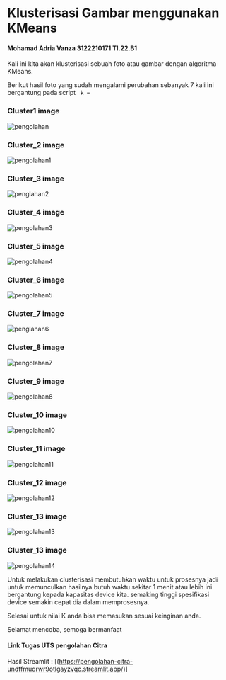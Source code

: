 # Klusterisasi Gambar menggunakan KMeans
#### Mohamad Adria Vanza 3122210171 TI.22.B1

Kali ini kita akan klusterisasi sebuah foto atau gambar dengan algoritma KMeans.

Berikut hasil foto yang sudah mengalami perubahan sebanyak 7 kali ini bergantung pada script ` k =`


### Cluster1 image

![pengolahan](https://github.com/MohamadAdriaVanza4/UAS-PengolahanCitra/assets/115931631/9545eb55-0026-40da-9e59-7debfb964ecf)

### Cluster_2 image

![pengolahan1](https://github.com/MohamadAdriaVanza4/UAS-PengolahanCitra/assets/115931631/b8b962b2-6b9c-4620-8e4b-c0cc79ef9631)


### Cluster_3 image

![penglahan2](https://github.com/MohamadAdriaVanza4/UAS-PengolahanCitra/assets/115931631/27f94e69-fb84-42f5-ae2b-a05ea4ed642e)


### Cluster_4 image

![pengolahan3](https://github.com/MohamadAdriaVanza4/UAS-PengolahanCitra/assets/115931631/892eddfd-7791-47a3-9b35-1b00ba3dff3a)

### Cluster_5 image

![pengolahan4](https://github.com/MohamadAdriaVanza4/UAS-PengolahanCitra/assets/115931631/49f16c09-168e-4089-9617-78c2ab9144d9)

### Cluster_6 image

![pengolahan5](https://github.com/MohamadAdriaVanza4/UAS-PengolahanCitra/assets/115931631/481217b7-aad7-4b28-ae61-7562073897c8)

### Cluster_7 image

![penglahan6](https://github.com/MohamadAdriaVanza4/UAS-PengolahanCitra/assets/115931631/8437cee5-0257-41e6-85c7-a3c7a4a25661)

### Cluster_8 image

![pengolahan7](https://github.com/MohamadAdriaVanza4/UAS-PengolahanCitra/assets/115931631/a79ecd0e-3df7-473b-ab82-439dc73ee7fc)

### Cluster_9 image

![pengolahan8](https://github.com/MohamadAdriaVanza4/UAS-PengolahanCitra/assets/115931631/ba15d145-a801-469b-8810-fd5926a2ab35)

### Cluster_10 image

![pengolahan10](https://github.com/MohamadAdriaVanza4/UAS-PengolahanCitra/assets/115931631/32ab5653-aaf2-4bf3-80d6-92cb392ef05f)

### Cluster_11 image

![pengolahan11](https://github.com/MohamadAdriaVanza4/UAS-PengolahanCitra/assets/115931631/2877f868-9580-48f6-a8da-0fe3a0ab7e34)

### Cluster_12 image

![pengolahan12](https://github.com/MohamadAdriaVanza4/UAS-PengolahanCitra/assets/115931631/bb60cde5-cddd-4652-b249-8954bc07c885)

### Cluster_13 image

![pengolahan13](https://github.com/MohamadAdriaVanza4/UAS-PengolahanCitra/assets/115931631/bed9792a-c9fe-4f61-893f-815dd1752f3a)

### Cluster_13 image

![pengolahan14](https://github.com/MohamadAdriaVanza4/UAS-PengolahanCitra/assets/115931631/abdc6914-729a-473c-8ad6-a313795496a9)

Untuk melakukan clusterisasi membutuhkan waktu untuk prosesnya jadi untuk memunculkan hasilnya butuh waktu sekitar 1 menit atau lebih ini bergantung kepada kapasitas device kita. semaking tinggi spesifikasi device semakin cepat dia dalam memprosesnya.


Selesai untuk nilai K  anda bisa memasukan sesuai keinginan anda.

Selamat mencoba, semoga bermanfaat

#### Link Tugas UTS pengolahan Citra

Hasil Streamlit :
[(https://pengolahan-citra-undffmuqrwr9otlgayzvqc.streamlit.app/)]
